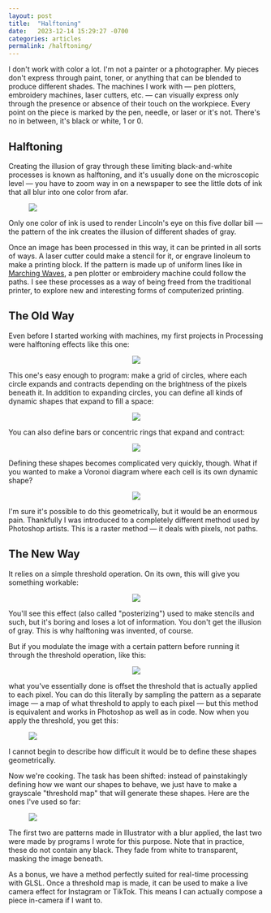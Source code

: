 ```yaml
---
layout: post
title:  "Halftoning"
date:   2023-12-14 15:29:27 -0700
categories: articles
permalink: /halftoning/
---
```

I don't work with color a lot. I'm not a painter or a photographer. My pieces don't express through paint, toner, or anything that can be blended to produce different shades. The machines I work with — pen plotters, embroidery machines, laser cutters, etc. — can visually express only through the presence or absence of their touch on the workpiece. Every point on the piece is marked by the pen, needle, or laser or it's not. There's no in between, it's black or white, 1 or 0.

## Halftoning

Creating the illusion of gray through these limiting black-and-white processes is known as halftoning, and it's usually done on the microscopic level — you have to zoom way in on a newspaper to see the little dots of ink that all blur into one color from afar.

<p align="center">
  <figure>
    <img src="/assets/halftoning/eye.png">
  </figure>
  <p></p>
  <figcaption>
    Only one color of ink is used to render Lincoln's eye on this five dollar bill — the pattern of the ink creates the illusion of different shades of gray.
  </figcaption>
  <p></p>
</p>

Once an image has been processed in this way, it can be printed in all sorts of ways. A laser cutter could make a stencil for it, or engrave linoleum to make a printing block. If the pattern is made up of uniform lines like in [Marching Waves](/marching-waves/), a pen plotter or embroidery machine could follow the paths. I see these processes as a way of being freed from the traditional printer, to explore new and interesting forms of computerized printing.

## The Old Way

Even before I started working with machines, my first projects in Processing were halftoning effects like this one:

<p align="center">
  <img src="/assets/halftoning/dots.png">
</p>

This one's easy enough to program: make a grid of circles, where each circle expands and contracts depending on the brightness of the pixels beneath it. In addition to expanding circles, you can define all kinds of dynamic shapes that expand to fill a space:

<p align="center">
  <img src="/assets/halftoning/demo.gif">
</p>

You can also define bars or concentric rings that expand and contract:

<p align="center">
  <img src="/assets/halftoning/shadeshalftone2.png">
</p>

Defining these shapes becomes complicated very quickly, though. What if you wanted to make a Voronoi diagram where each cell is its own dynamic shape?

<p align="center">
  <img src="/assets/halftoning/shadeshalftoneVoronoi.png">
</p>

I'm sure it's possible to do this geometrically, but it would be an enormous pain. Thankfully I was introduced to a completely different method used by Photoshop artists. This is a raster method — it deals with pixels, not paths.

## The New Way

It relies on a simple threshold operation. On its own, this will give you something workable:

<p align="center">
  <img src="/assets/halftoning/threshold.png">
</p>

You'll see this effect (also called "posterizing") used to make stencils and such, but it's boring and loses a lot of information. You don't get the illusion of gray. This is why halftoning was invented, of course.

But if you modulate the image with a certain pattern before running it through the threshold operation, like this:

<p align="center">
  <img src="/assets/halftoning/modulated.png">
</p>

what you've essentially done is offset the threshold that is actually applied to each pixel. You can do this literally by sampling the pattern as a separate image — a map of what threshold to apply to each pixel — but this method is equivalent and works in Photoshop as well as in code. Now when you apply the threshold, you get this:

<p align="center">
  <figure>
    <img src="/assets/halftoning/wavy.png">
  </figure>
  <p></p>
  <figcaption>
    I cannot begin to describe how difficult it would be to define these shapes geometrically.
  </figcaption>
  <p></p>
</p>

Now we're cooking. The task has been shifted: instead of painstakingly defining how we want our shapes to behave, we just have to make a grayscale "threshold map" that will generate these shapes. Here are the ones I've used so far:

<p align="center">
    <!-- <img src="/assets/halftoning/dotsMap.png" style="width: 49%; padding: 0px; padding-bottom: 5px;">
    <img src="/assets/halftoning/stripesMap.png" style="width: 49%; padding: 0px; padding-bottom: 5px;">
    <img src="/assets/halftoning/voronoiMap.png" style="width: 49%; padding: 0px; padding-bottom: 20px;">
    <img src="/assets/halftoning/wavyMap.png" style="width: 49%; padding: 0px; padding-bottom: 20px"> -->
  <figure>
    <img src="/assets/halftoning/maps.png">
  </figure>
  <p></p>
  <figcaption>
    The first two are patterns made in Illustrator with a blur applied, the last two were made by programs I wrote for this purpose. Note that in practice, these do not contain any black. They fade from white to transparent, masking the image beneath.
  </figcaption>
  <p></p>
</p>

As a bonus, we have a method perfectly suited for real-time processing with GLSL. Once a threshold map is made, it can be used to make a live camera effect for Instagram or TikTok. This means I can actually compose a piece in-camera if I want to.

